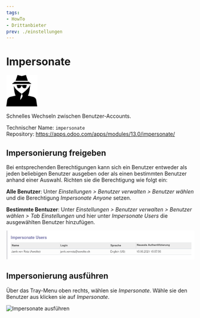 ```yaml
---
tags:
- HowTo
- Drittanbieter
prev: ./einstellungen
---
```

# Impersonate
![](assets/icon_odoo_impersonate.png)

Schnelles Wechseln zwischen Benutzer-Accounts.

Technischer Name: `impersonate`\
Repository: <https://apps.odoo.com/apps/modules/13.0/impersonate/>

## Impersonierung freigeben

Bei entsprechenden Berechtigungen kann sich ein Benutzer entweder als jeden beliebigen Benutzer ausgeben oder als einen bestimmten Benutzer anhand einer Auswahl. Richten sie die Berechtigung wie folgt ein:

**Alle Benutzer**: Unter *Einstellungen > Benutzer verwalten > Benutzer wählen* und die Berechtigung *Impersonate Anyone* setzen.

**Bestimmte Bentuzer**: Unter *Einstellungen > Benutzer verwalten > Benutzer wählen > Tab Einstellungen* und hier unter *Impersonate Users* die ausgewählten Benutzer hinzufügen.

![](assets/Impersonate%20Einstellungen.png)

## Impersonierung ausführen

Über das Tray-Menu oben rechts, wählen sie *Impersonate*. Wähle sie den Benutzer aus klicken sie auf *Impersonate*.

![Impersonate ausführen](assets/Impersonate%20Ausführen.gif)

